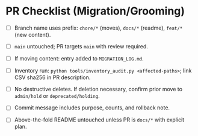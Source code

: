 <!-- status: stub; target: 150+ words -->
<!-- status: stub; target: 150+ words -->
<!-- status: stub; target: 150+ words -->
<!-- status: stub; target: 150+ words -->
# PR Checklist (Migration/Grooming)

- [ ] Branch name uses prefix: `chore/*` (moves), `docs/*` (readme), `feat/*` (new content).
- [ ] `main` untouched; PR targets `main` with review required.
- [ ] If moving content: entry added to `MIGRATION_LOG.md`.
- [ ] Inventory run: `python tools/inventory_audit.py <affected-paths>`; link CSV sha256 in PR description.
- [ ] No destructive deletes.  If deletion necessary, confirm prior move to `admin/hold` or `deprecated/holding`.
- [ ] Commit message includes purpose, counts, and rollback note.
- [ ] Above-the-fold README untouched unless PR is `docs/*` with explicit plan.






